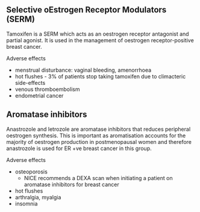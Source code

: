 Selective oEstrogen Receptor Modulators (SERM)
----------------------------------------------

  
Tamoxifen is a SERM which acts as an oestrogen receptor antagonist and partial agonist. It is used in the management of oestrogen receptor\-positive breast cancer.  
  
Adverse effects  
* menstrual disturbance: vaginal bleeding, amenorrhoea
* hot flushes \- 3% of patients stop taking tamoxifen due to climacteric side\-effects
* venous thromboembolism
* endometrial cancer

  
  
Aromatase inhibitors
--------------------

  
Anastrozole and letrozole are aromatase inhibitors that reduces peripheral oestrogen synthesis. This is important as aromatisation accounts for the majority of oestrogen production in postmenopausal women and therefore anastrozole is used for ER \+ve breast cancer in this group.  
  
Adverse effects  
* osteoporosis
	+ NICE recommends a DEXA scan when initiating a patient on aromatase inhibitors for breast cancer
* hot flushes
* arthralgia, myalgia
* insomnia
